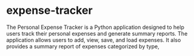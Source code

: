 # expense-tracker
The Personal Expense Tracker is a Python application designed to help users track their personal expenses and generate summary reports. The application allows users to add, view, save, and load expenses. It also provides a summary report of expenses categorized  by type,
